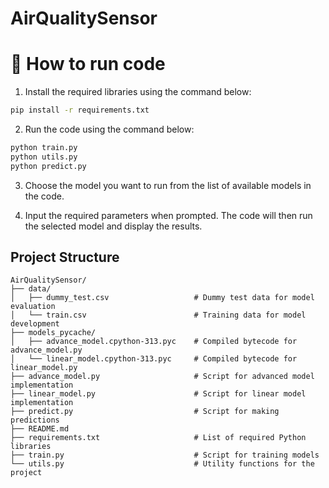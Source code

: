 # AirQualitySensor

# 💖 How to run code

1.  Install the required libraries using the command below:
```bash
pip install -r requirements.txt
```
2. Run the code using the command below:
```bash
python train.py
python utils.py
python predict.py
```
3. Choose the model you want to run from the list of available models in the code.

4. Input the required parameters when prompted. The code will then run the selected model and display the results.

## Project Structure
```
AirQualitySensor/
├── data/
│   ├── dummy_test.csv                   # Dummy test data for model evaluation
│   └── train.csv                        # Training data for model development
├── models_pycache/
│   ├── advance_model.cpython-313.pyc    # Compiled bytecode for advance_model.py
│   └── linear_model.cpython-313.pyc     # Compiled bytecode for linear_model.py
├── advance_model.py                     # Script for advanced model implementation
├── linear_model.py                      # Script for linear model implementation
├── predict.py                           # Script for making predictions
├── README.md                            
├── requirements.txt                     # List of required Python libraries
├── train.py                             # Script for training models
└── utils.py                             # Utility functions for the project
```